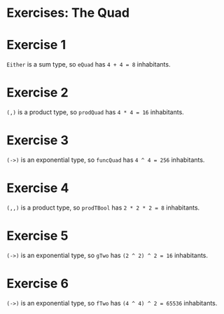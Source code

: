 # Exercises: The Quad
# Exercise 1
`Either` is a sum type, so `eQuad` has `4 + 4 = 8` inhabitants.

# Exercise 2
`(,)` is a product type, so `prodQuad` has `4 * 4 = 16` inhabitants.

# Exercise 3
`(->)` is an exponential type, so `funcQuad` has `4 ^ 4 = 256` inhabitants.

# Exercise 4
`(,,)` is a product type, so `prodTBool` has `2 * 2 * 2 = 8` inhabitants.

# Exercise 5
`(->)` is an exponential type, so `gTwo` has `(2 ^ 2) ^ 2 = 16` inhabitants.

# Exercise 6
`(->)` is an exponential type, so `fTwo` has `(4 ^ 4) ^ 2 = 65536` inhabitants.